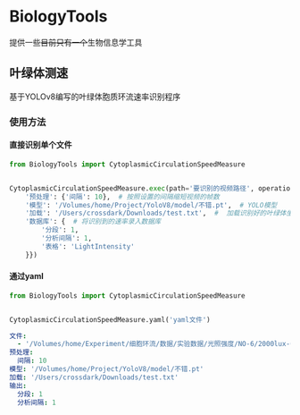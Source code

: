 # BiologyTools
提供一些~~目前只有一个~~生物信息学工具
## 叶绿体测速
基于YOLOv8编写的叶绿体胞质环流速率识别程序
### 使用方法
#### 直接识别单个文件
```python
from BiologyTools import CytoplasmicCirculationSpeedMeasure


CytoplasmicCirculationSpeedMeasure.exec(path='要识别的视频路径', operation={
    '预处理': {'间隔': 10},  # 按照设置的间隔缩短视频的帧数
    '模型': '/Volumes/home/Project/YoloV8/model/不错.pt',  # YOLO模型
    '加载': '/Users/crossdark/Downloads/test.txt',  #  加载识别好的叶绿体坐标数据
    '数据库': {  # 将识别到的速率录入数据库
        '分段': 1,
        '分析间隔': 1,
        '表格': 'LightIntensity'
    }})
```
#### 通过yaml
```python
from BiologyTools import CytoplasmicCirculationSpeedMeasure


CytoplasmicCirculationSpeedMeasure.yaml('yaml文件')
```
```yaml
文件:
  - '/Volumes/home/Experiment/细胞环流/数据/实验数据/光照强度/NO-6/2000lux-6.mp4'
预处理:
  间隔: 10
模型: '/Volumes/home/Project/YoloV8/model/不错.pt'
加载: '/Users/crossdark/Downloads/test.txt'
输出:
  分段: 1
  分析间隔: 1
```
